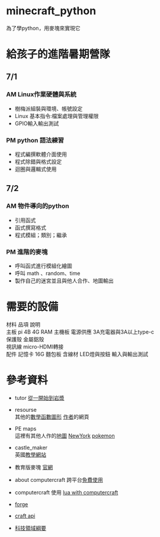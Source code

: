 # minecraft_python
為了學python，用麥塊來實現它

# 給孩子的進階暑期營隊  
## 7/1  
### AM Linux作業硬體與系統	
- 樹梅派組裝與環境、帳號設定
- Linux 基本指令:檔案處理與管理權限
- GPIO輸入輸出測試
### PM python 語法練習
- 程式編撰軟體介面使用
- 程式除錯與格式設定
- 迴圈與邏輯式使用
## 7/2  
### AM 物件導向的python
- 引用函式
- 函式撰寫格式
- 程式模組；類別；繼承
### PM 進階的麥塊
- 呼叫函式進行模組化繪圖
- 呼叫 math 、random、time
- 製作自己的迷宮並且與他人合作、地圖輸出  
			
# 需要的設備  
材料	品項	說明	
主板	pi 4B 4G RAM	主機板	
	電源供應	3A充電器與3A以上type-c	
	保護殼	金屬鋁殼	
	視訊線	micro-HDMI轉接	
配件	記憶卡	16G	
	麵包板	含線材	
	LED燈與按鈕	輸入與輸出測試  
	
# 參考資料  
+ tutor	[從一開始到岩漿](https://projects.raspberrypi.org/en/projects/getting-started-with-minecraft-pi/4)  
+ resourse	
	其他的[數學函數圖形](https://www.instructables.com/Python-coding-for-Minecraft)
	[作者](https://www.stuffaboutcode.com/p/minecraft-api-reference.html)的網頁	
+ PE maps	
	這裡有其他人作的[地圖](http://www.minecraftforum.net/forum/157-mcpe-maps)
	[NewYork](https://www.minecraftforum.net/forums/minecraft-pocket-edition/mcpe-maps/1976138-mine-york-city-myc)
	[pokemon](https://www.planetminecraft.com/texture-pack/pokecraft-a-pokemon-texture-pack)  
	
+ castle_maker	
	英國[教學網站](https://learnlearn.uk/raspberrypi)  
+ 教育版麥塊	
	[官網](https://education.minecraft.net/zh-hant)  
+ about computercraft
	跨平台[免費使用](https://www.amazon.com/-/zh_TW/dp/1593278535/ref=pd_aw_sim_1?pd_rd_w=ZEgXY&pf_rd_p=4962911d-6f6c-4c8c-8600-c859de3473d3&pf_rd_r=Z4MCE0S9KEFGABC3EM8G&pd_rd_r=3782059c-f94b-4c75-b9e1-a18990cb5865&pd_rd_wg=wcsR3&pd_rd_i=1593278535&psc=1)
+ computercraft	
	使用 [lua with computercraft](https://www.computercraft.info)  
+ [forge](http://files.minecraftforge.net)  
+ [craft api](https://nostarch.com/programwithminecraft)  
+ [科技領域綱要](https://www.k12ea.gov.tw/files/class_schema/%E8%AA%B2%E7%B6%B1/13-%E7%A7%91%E6%8A%80/13-1/%E5%8D%81%E4%BA%8C%E5%B9%B4%E5%9C%8B%E6%B0%91%E5%9F%BA%E6%9C%AC%E6%95%99%E8%82%B2%E8%AA%B2%E7%A8%8B%E7%B6%B1%E8%A6%81%E5%9C%8B%E6%B0%91%E4%B8%AD%E5%AD%B8%E6%9A%A8%E6%99%AE%E9%80%9A%E5%9E%8B%E9%AB%98%E7%B4%9A%E4%B8%AD%E7%AD%89%E5%AD%B8%E6%A0%A1%E2%94%80%E7%A7%91%E6%8A%80%E9%A0%98%E5%9F%9F.pdf)
